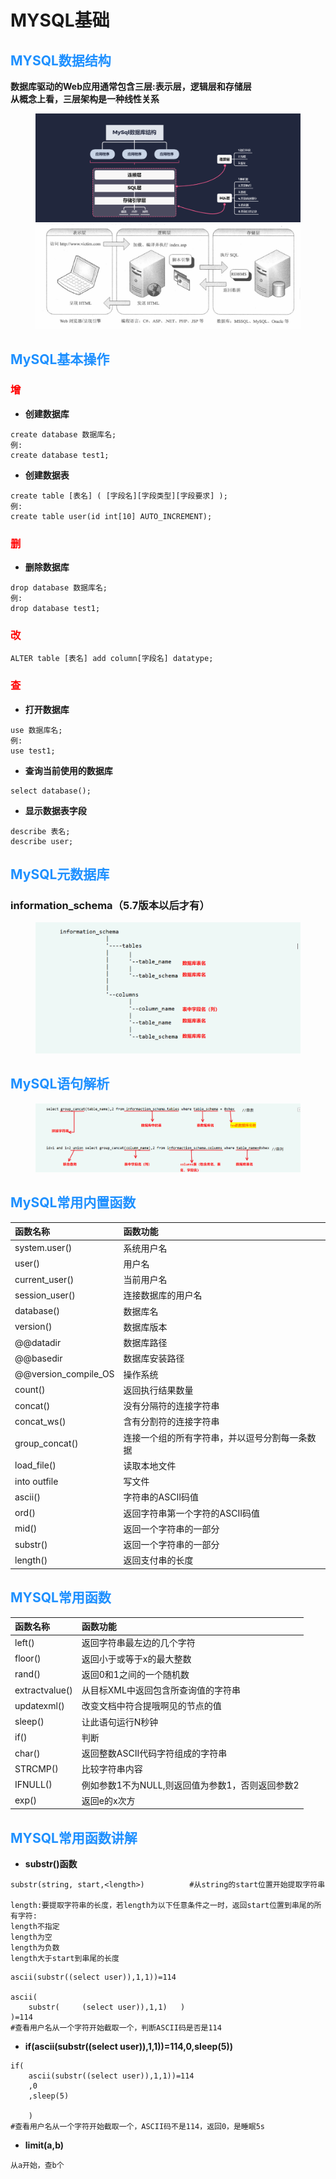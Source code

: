 # MYSQL基础

## <font color = #1E90FF>MYSQL数据结构</font>
__数据库驱动的Web应用通常包含三层:表示层，逻辑层和存储层<BR>从概念上看，三层架构是一种线性关系__
</figure>
     <figure class="thumbnails">
        <img src="picture/SQLzhuru/mysql结构.png">
        <img src="picture/SQLzhuru/mysql结构1.png">
</figure>

## <font color = #1E90FF>MySQL基本操作</font>


### <font color = #FF0000>增</font>
- **创建数据库**
```mysql
create database 数据库名;
例:
create database test1;
```

- **创建数据表**
```mysql
create table [表名] ( [字段名][字段类型][字段要求] );
例:
create table user(id int[10] AUTO_INCREMENT);
```

### <font color = #FF0000>删</font>
- **删除数据库**
```mysql
drop database 数据库名;
例:
drop database test1;
```


### <font color = #FF0000>改</font>
```mysql
ALTER table [表名] add column[字段名] datatype;

```

### <font color = #FF0000>查</font>
- **打开数据库**
```mysql
use 数据库名;
例:
use test1;
```

- **查询当前使用的数据库**
```mysql
select database();
```

- **显示数据表字段**
```mysql
describe 表名;
describe user;
```

## <font color = #1E90FF>MySQL元数据库</font>
### information_schema（5.7版本以后才有）


  <figure class="thumbnails">
    <img src="assets/img/元数据库.png"   >

</figure>

## <font color = #1E90FF>MySQL语句解析</font>


  <figure class="thumbnails">
    <img src="assets/img/解析.png"   >

</figure>


## <font color = #1E90FF>MySQL常用内置函数</font>

| 函数名称 | 函数功能 |
| :------ | :------ |
| system.user() |  系统用户名 |
| user() |  用户名 |
| current_user()  | 当前用户名 |
| session_user() |连接数据库的用户名    |
|    database()  |数据库名       |
|version()  |数据库版本   |
|@@datadir   |数据库路径   |
|@@basedir  |数据库安装路径  |
|@@version_compile_OS   |操作系统 |
|count()  |返回执行结果数量   |
| concat()  |没有分隔符的连接字符串  |
|concat_ws()  |含有分割符的连接字符串   |
| group_concat()  |连接一个组的所有字符串，并以逗号分割每一条数据   |
|load_file()  |读取本地文件    |
| into outfile  | 写文件  |
|ascii()  |字符串的ASCII码值 |
| ord()  | 返回字符串第一个字符的ASCII码值  |
| mid() | 返回一个字符串的一部分   |
| substr()  | 返回一个字符串的一部分 |
| length() | 返回支付串的长度   |


## <font color = #1E90FF>MYSQL常用函数</font>

| 函数名称 | 函数功能 |
| :------ | :------ |
|left()  |返回字符串最左边的几个字符   |
|floor()  |返回小于或等于x的最大整数   |
|rand()  |返回0和1之间的一个随机数   |
|extractvalue()  |从目标XML中返回包含所查询值的字符串   |
|updatexml()  |改变文档中符合提哦啊见的节点的值   |
|sleep()  |让此语句运行N秒钟   |
|if()  |判断   |
| char() |返回整数ASCII代码字符组成的字符串   |
| STRCMP() | 比较字符串内容  |
| IFNULL()|例如参数1不为NULL,则返回值为参数1，否则返回参数2   |
| exp() |返回e的x次方   |



## <font color = #1E90FF>MYSQL常用函数讲解</font>
- **substr()函数**

```
substr(string, start,<length>)          #从string的start位置开始提取字符串 

length:要提取字符串的长度，若length为以下任意条件之一时，返回start位置到串尾的所有字符:
length不指定 
length为空 
length为负数
length大于start到串尾的长度
```


```
ascii(substr((select user)),1,1))=114     

ascii(
    substr(     (select user)),1,1)   )
)=114
#查看用户名从一个字符开始截取一个，判断ASCII码是否是114
```
- **if(ascii(substr((select user)),1,1))=114,0,sleep(5))**
```
if(
    ascii(substr((select user)),1,1))=114
    ,0
    ,sleep(5)
    
    )     
#查看用户名从一个字符开始截取一个，ASCII码不是114，返回0，是睡眠5s
```

- **limit(a,b)**
```
从a开始，查b个
```
